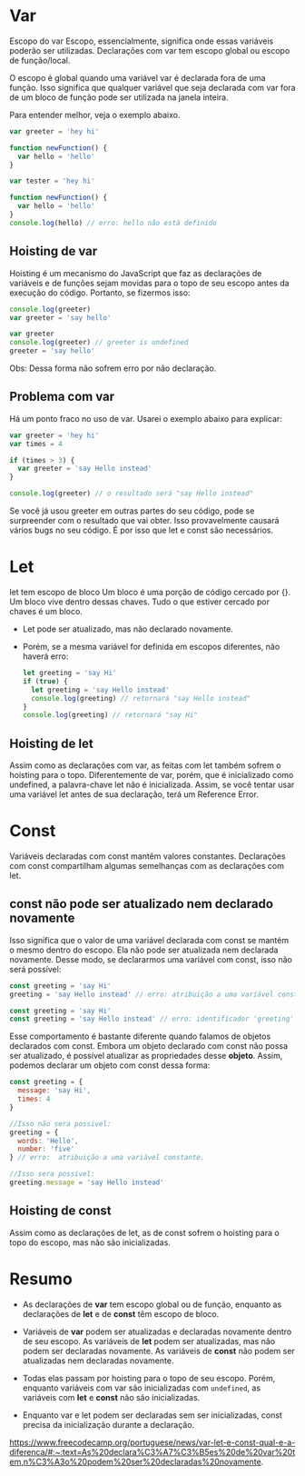 # Var

Escopo do var
Escopo, essencialmente, significa onde essas variáveis poderão ser utilizadas. Declarações com var tem escopo global ou escopo de função/local.

O escopo é global quando uma variável var é declarada fora de uma função. Isso significa que qualquer variável que seja declarada com var fora de um bloco de função pode ser utilizada na janela inteira.

Para entender melhor, veja o exemplo abaixo.

```javascript
var greeter = 'hey hi'

function newFunction() {
  var hello = 'hello'
}
```

```javascript
var tester = 'hey hi'

function newFunction() {
  var hello = 'hello'
}
console.log(hello) // erro: hello não está definido
```

## Hoisting de var

Hoisting é um mecanismo do JavaScript que faz as declarações de variáveis e de funções sejam movidas para o topo de seu escopo antes da execução do código. Portanto, se fizermos isso:

```javascript
console.log(greeter)
var greeter = 'say hello'
```

```javascript
var greeter
console.log(greeter) // greeter is undefined
greeter = 'say hello'
```

Obs: Dessa forma não sofrem erro por não declaração.

## Problema com var

Há um ponto fraco no uso de var. Usarei o exemplo abaixo para explicar:

```javascript
var greeter = 'hey hi'
var times = 4

if (times > 3) {
  var greeter = 'say Hello instead'
}

console.log(greeter) // o resultado será "say Hello instead"
```

Se você já usou greeter em outras partes do seu código, pode se surpreender com o resultado que vai obter. Isso provavelmente causará vários bugs no seu código. É por isso que let e const são necessários.

# Let

let tem escopo de bloco
Um bloco é uma porção de código cercado por {}. Um bloco vive dentro dessas chaves. Tudo o que estiver cercado por chaves é um bloco.

- Let pode ser atualizado, mas não declarado novamente.

- Porém, se a mesma variável for definida em escopos diferentes, não haverá
  erro:
  ```javascript
  let greeting = 'say Hi'
  if (true) {
    let greeting = 'say Hello instead'
    console.log(greeting) // retornará "say Hello instead"
  }
  console.log(greeting) // retornará "say Hi"
  ```

## Hoisting de let

Assim como as declarações com var, as feitas com let também sofrem o hoisting para o topo. Diferentemente de var, porém, que é inicializado como undefined, a palavra-chave let não é inicializada. Assim, se você tentar usar uma variável let antes de sua declaração, terá um Reference Error.

# Const

Variáveis declaradas com const mantêm valores constantes. Declarações com const compartilham algumas semelhanças com as declarações com let.

## const não pode ser atualizado nem declarado novamente

Isso significa que o valor de uma variável declarada com const se mantém o mesmo dentro do escopo. Ela não pode ser atualizada nem declarada novamente. Desse modo, se declararmos uma variável com const, isso não será possível:

```javascript
const greeting = 'say Hi'
greeting = 'say Hello instead' // erro: atribuição a uma variável constante.
```

```javascript
const greeting = 'say Hi'
const greeting = 'say Hello instead' // erro: identificador 'greeting' já foi declarado
```

Esse comportamento é bastante diferente quando falamos de objetos declarados com const. Embora um objeto declarado com const não possa ser atualizado, é possível atualizar as propriedades desse **objeto**. Assim, podemos declarar um objeto com const dessa forma:

```javascript
const greeting = {
  message: 'say Hi',
  times: 4
}

//Isso não sera possivel:
greeting = {
  words: 'Hello',
  number: 'five'
} // erro:  atribuição a uma variável constante.

//Isso sera possivel:
greeting.message = 'say Hello instead'
```

## Hoisting de const

Assim como as declarações de let, as de const sofrem o hoisting para o topo do escopo, mas não são inicializadas.

# Resumo

- As declarações de **var** tem escopo global ou de função, enquanto as declarações de **let** e de **const** têm escopo de bloco.

- Variáveis de **var** podem ser atualizadas e declaradas novamente dentro de seu escopo. As variáveis de **let** podem ser atualizadas, mas não podem ser declaradas novamente. As variáveis de **const** não podem ser atualizadas nem declaradas novamente.

- Todas elas passam por hoisting para o topo de seu escopo. Porém, enquanto variáveis com var são inicializadas com `undefined`, as variáveis com **let** e **const** não são inicializadas.

- Enquanto var e let podem ser declaradas sem ser inicializadas, const precisa da inicialização durante a declaração.

https://www.freecodecamp.org/portuguese/news/var-let-e-const-qual-e-a-diferenca/#:~:text=As%20declara%C3%A7%C3%B5es%20de%20var%20tem,n%C3%A3o%20podem%20ser%20declaradas%20novamente.
